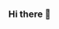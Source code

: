 ### Hi there 👋

<!--
**Chay06/Chay06** is a ✨ _special_ ✨ repository because its `README.md` (this file) appears on your GitHub profile.

Here are some ideas to get you started:

- 🔭 I’m currently working on 
- 🌱 I’m currently learning Data Structures and Algorithms 
- 👯 I’m looking to collaborate on ...
- 🤔 I’m looking for help with ...
- 💬 Ask me about ...
- 📫 How to reach me: on LinkedIn 
 https://www.linkedin.com/in/chaithanya-kotagiri-37a97a229
- 😄 Pronouns: She/her
- ⚡ Fun fact: ...
-->
